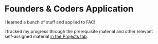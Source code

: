 # Founders & Coders Application
I learned a bunch of stuff and applied to FAC!

I tracked my progress through the prerequisite material and other relevant self-assigned material <a href="https://github.com/QContinueUm/QContinueUm.github.io/projects/1">in the Projects tab</a>.
